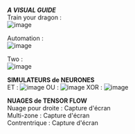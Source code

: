 ***A VISUAL GUIDE***  
Train your dragon :<br>
![image](https://github.com/user-attachments/assets/c11b1158-3e31-4855-8125-802cd9c6a8df)

Automation : <br>
![image](https://github.com/user-attachments/assets/2c12227b-bbd2-4f1c-932a-5690acbbe3c8)

Two : <br>
![image](https://github.com/user-attachments/assets/0993c53c-7ab9-4709-8ef5-1543af4ee655)

**SIMULATEURS de NEURONES**  
ET : ![image](https://github.com/user-attachments/assets/2af85c16-9f7e-4950-bdde-16abc0a1af73)
OU : ![image](https://github.com/user-attachments/assets/07ef1d1b-64a9-4e6f-ac2b-4480ef3fcb53)
XOR : ![image](https://github.com/user-attachments/assets/a561aa0b-cbba-4a7d-99c9-010fee1fa1bc)

**NUAGES de TENSOR FLOW**  
Nuage pour droite : Capture d'écran  
Multi-zone : Capture d'écran  
Contrentrique : Capture d'écran  
